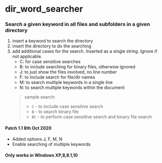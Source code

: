 # dir_word_searcher
### Search a given keyword in all files and subfolders in a given directory

1. insert a keyword to search the directory
2. insert the directory to do the searching
3. add additional cases for the search. Inserted as a single string. Ignore if not applicable.
    - C: for case sensitive searches
    - B: to include searching for binary files, otherwise ignored
    - J: to just show the files involved, no line number
    - F: to include search for file/dir names
    - M: to search multiple keywords in a single line
    - N: to search multiple keywords within the document
    > sample search:
    > - `C` - to include case sensitive search
    > - `B` - to search binary file
    > - `BC` - to perform case sensitive search and binary file search

#### Patch 1.1 8th Oct 2020
- Added options J, F, M, N
- Enable searching of multiple keywords
    
#### Only works in Windows XP,8,8.1,10
